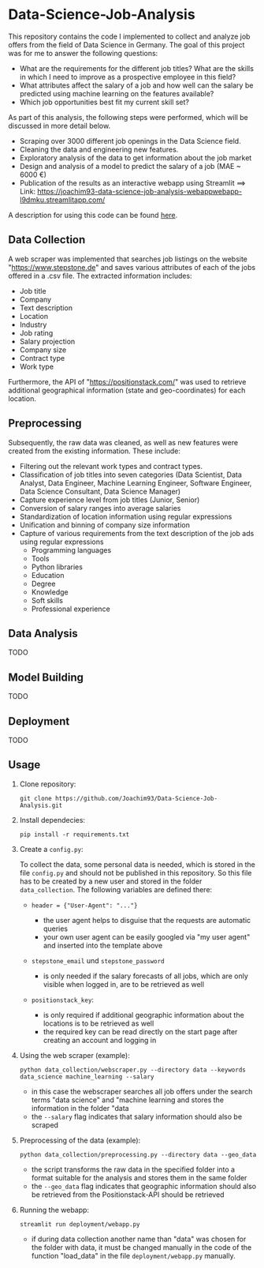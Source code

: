# Data-Science-Job-Analysis

This repository contains the code I implemented to collect and analyze job offers from the field of Data Science in 
Germany. The goal of this project was for me to answer the following questions:
- What are the requirements for the different job titles? What are the skills in which I need to improve as a 
prospective employee in this field?
- What attributes affect the salary of a job and how well can the salary be predicted using machine learning on the 
features available?
- Which job opportunities best fit my current skill set?

As part of this analysis, the following steps were performed, which will be discussed in more detail below.
- Scraping over 3000 different job openings in the Data Science field.
- Cleaning the data and engineering new features.
- Exploratory analysis of the data to get information about the job market
- Design and analysis of a model to predict the salary of a job (MAE ~ 6000 €)
- Publication of the results as an interactive webapp using Streamlit ==> 
Link: https://joachim93-data-science-job-analysis-webappwebapp-l9dmku.streamlitapp.com/

A description for using this code can be found [here](#usage).


## Data Collection

A web scraper was implemented that searches job listings on the website "https://www.stepstone.de" and saves various 
attributes of each of the jobs offered in a .csv file. The extracted information includes:
- Job title
- Company
- Text description
- Location
- Industry
- Job rating
- Salary projection
- Company size
- Contract type
- Work type

Furthermore, the API of "https://positionstack.com/" was used to retrieve additional geographical information (state 
and geo-coordinates) for each location.


## Preprocessing

Subsequently, the raw data was cleaned, as well as new features were created from the existing information. 
These include:
- Filtering out the relevant work types and contract types.
- Classification of job titles into seven categories (Data Scientist, Data Analyst, Data Engineer, 
Machine Learning Engineer, Software Engineer, Data Science Consultant, Data Science Manager)
- Capture experience level from job titles (Junior, Senior)
- Conversion of salary ranges into average salaries
- Standardization of location information using regular expressions
- Unification and binning of company size information
- Capture of various requirements from the text description of the job ads using regular expressions 
    - Programming languages
    - Tools
    - Python libraries
    - Education
    - Degree
    - Knowledge
    - Soft skills
    - Professional experience
    

## Data Analysis

TODO


## Model Building

TODO


## Deployment

TODO


## Usage

1. Clone repository: 
    ````
    git clone https://github.com/Joachim93/Data-Science-Job-Analysis.git
    ````
   
2. Install dependecies:
    ````
    pip install -r requirements.txt
    ````
   
3. Create a ``config.py``:

    To collect the data, some personal data is needed, which is stored in the file ``config.py`` and should not be 
    published in this repository. So this file has to be created by a new user and stored in the folder 
    ``data_collection``. The following variables are defined there:
    
    - ``header = {"User-Agent": "..."}``
        - the user agent helps to disguise that the requests are automatic queries
        - your own user agent can be easily googled via "my user agent" and inserted into the template above

    - ``stepstone_email`` und ``stepstone_password``
        - is only needed if the salary forecasts of all jobs, which are only visible when logged in, are to be 
        retrieved as well
        
    - ``positionstack_key``:
        - is only required if additional geographic information about the locations is to be retrieved as well
        - the required key can be read directly on the start page after creating an account and logging in
        
4. Using the web scraper (example):
    ````
    python data_collection/webscraper.py --directory data --keywords data_science machine_learning --salary
    ````
    - in this case the webscraper searches all job offers under the search terms "data science" and "machine learning 
    and stores the information in the folder "data
    - the ``--salary`` flag indicates that salary information should also be scraped
    
5. Preprocessing of the data (example):
    ````
    python data_collection/preprocessing.py --directory data --geo_data
    ````
    - the script transforms the raw data in the specified folder into a format suitable for the analysis and stores 
    them in the same folder
    - the ``--geo_data`` flag indicates that geographic information should also be retrieved from the Positionstack-API
    should be retrieved
    
6. Running the webapp:
    ````
    streamlit run deployment/webapp.py
    ````
    - if during data collection another name than "data" was chosen for the folder with data, it must be changed 
    manually in the code of the function "load_data" in the file ``deployment/webapp.py`` manually.